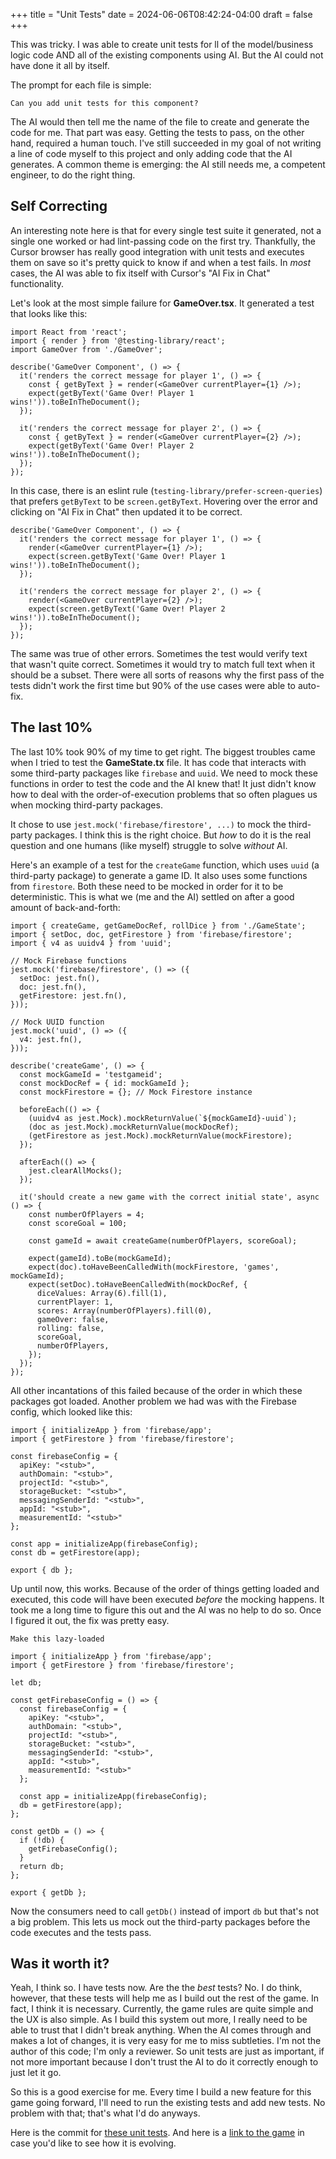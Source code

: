 +++
title = "Unit Tests"
date = 2024-06-06T08:42:24-04:00
draft = false
+++

This was tricky.  I was able to create unit tests for ll of the model/business logic code AND all of the existing components using AI.  But the AI could not have done it all by itself.

The prompt for each file is simple:
```
Can you add unit tests for this component?
```

The AI would then tell me the name of the file to create and generate the code for me.  That part was easy.  Getting the tests to pass, on the other hand, required a human touch.  I've still succeeded in my goal of not writing a line of code myself to this project and only adding code that the AI generates.  A common theme is emerging: the AI still needs me, a competent engineer, to do the right thing.

## Self Correcting
An interesting note here is that for every single test suite it generated, not a single one worked or had lint-passing code on the first try.  Thankfully, the Cursor browser has really good integration with unit tests and executes them on save so it's pretty quick to know if and when a test fails.  In _most_ cases, the AI was able to fix itself with Cursor's "AI Fix in Chat" functionality.

Let's look at the most simple failure for **GameOver.tsx**. It generated a test that looks like this:
```tsx
import React from 'react';
import { render } from '@testing-library/react';
import GameOver from './GameOver';

describe('GameOver Component', () => {
  it('renders the correct message for player 1', () => {
    const { getByText } = render(<GameOver currentPlayer={1} />);
    expect(getByText('Game Over! Player 1 wins!')).toBeInTheDocument();
  });

  it('renders the correct message for player 2', () => {
    const { getByText } = render(<GameOver currentPlayer={2} />);
    expect(getByText('Game Over! Player 2 wins!')).toBeInTheDocument();
  });
});
```

In this case, there is an eslint rule (`testing-library/prefer-screen-queries`) that prefers `getByText` to be `screen.getByText`.  Hovering over the error and clicking on "AI Fix in Chat" then updated it to be correct.

```tsx
describe('GameOver Component', () => {
  it('renders the correct message for player 1', () => {
    render(<GameOver currentPlayer={1} />);
    expect(screen.getByText('Game Over! Player 1 wins!')).toBeInTheDocument();
  });

  it('renders the correct message for player 2', () => {
    render(<GameOver currentPlayer={2} />);
    expect(screen.getByText('Game Over! Player 2 wins!')).toBeInTheDocument();
  });
});
```

The same was true of other errors.  Sometimes the test would verify text that wasn't quite correct.  Sometimes it would try to match full text when it should be a subset.  There were all sorts of reasons why the first pass of the tests didn't work the first time but 90% of the use cases were able to auto-fix.

## The last 10%
The last 10% took 90% of my time to get right.  The biggest troubles came when I tried to test the **GameState.tx** file.  It has code that interacts with some third-party packages like `firebase` and `uuid`.  We need to mock these functions in order to test the code and the AI knew that!  It just didn't know how to deal with the order-of-execution problems that so often plagues us when mocking third-party packages.

It chose to use `jest.mock('firebase/firestore', ...)` to mock the third-party packages. I think this is the right choice.  But *how* to do it is the real question and one humans (like myself) struggle to solve *without* AI.

Here's an example of a test for the `createGame` function, which uses `uuid` (a third-party package) to generate a game ID.  It also uses some functions from `firestore`. Both these need to be mocked in order for it to be deterministic.  This is what we (me and the AI) settled on after a good amount of back-and-forth:

```tsx
import { createGame, getGameDocRef, rollDice } from './GameState';
import { setDoc, doc, getFirestore } from 'firebase/firestore';
import { v4 as uuidv4 } from 'uuid';

// Mock Firebase functions
jest.mock('firebase/firestore', () => ({
  setDoc: jest.fn(),
  doc: jest.fn(),
  getFirestore: jest.fn(),
}));

// Mock UUID function
jest.mock('uuid', () => ({
  v4: jest.fn(),
}));

describe('createGame', () => {
  const mockGameId = 'testgameid';
  const mockDocRef = { id: mockGameId };
  const mockFirestore = {}; // Mock Firestore instance

  beforeEach(() => {
    (uuidv4 as jest.Mock).mockReturnValue(`${mockGameId}-uuid`);
    (doc as jest.Mock).mockReturnValue(mockDocRef);
    (getFirestore as jest.Mock).mockReturnValue(mockFirestore);
  });

  afterEach(() => {
    jest.clearAllMocks();
  });

  it('should create a new game with the correct initial state', async () => {
    const numberOfPlayers = 4;
    const scoreGoal = 100;

    const gameId = await createGame(numberOfPlayers, scoreGoal);

    expect(gameId).toBe(mockGameId);
    expect(doc).toHaveBeenCalledWith(mockFirestore, 'games', mockGameId);
    expect(setDoc).toHaveBeenCalledWith(mockDocRef, {
      diceValues: Array(6).fill(1),
      currentPlayer: 1,
      scores: Array(numberOfPlayers).fill(0),
      gameOver: false,
      rolling: false,
      scoreGoal,
      numberOfPlayers,
    });
  });
});
```

All other incantations of this failed because of the order in which these packages got loaded.  Another problem we had was with the Firebase config, which looked like this:

```tsx
import { initializeApp } from 'firebase/app';
import { getFirestore } from 'firebase/firestore';

const firebaseConfig = {
  apiKey: "<stub>",
  authDomain: "<stub>",
  projectId: "<stub>",
  storageBucket: "<stub>",
  messagingSenderId: "<stub>",
  appId: "<stub>",
  measurementId: "<stub>"
};

const app = initializeApp(firebaseConfig);
const db = getFirestore(app);

export { db };
```

Up until now, this works.  Because of the order of things getting loaded and executed, this code will have been executed *before* the mocking happens.  It took me a long time to figure this out and the AI was no help to do so.  Once I figured it out, the fix was pretty easy.

```
Make this lazy-loaded
```

```tsx
import { initializeApp } from 'firebase/app';
import { getFirestore } from 'firebase/firestore';

let db;

const getFirebaseConfig = () => {
  const firebaseConfig = {
    apiKey: "<stub>",
    authDomain: "<stub>",
    projectId: "<stub>",
    storageBucket: "<stub>",
    messagingSenderId: "<stub>",
    appId: "<stub>",
    measurementId: "<stub>"
  };

  const app = initializeApp(firebaseConfig);
  db = getFirestore(app);
};

const getDb = () => {
  if (!db) {
    getFirebaseConfig();
  }
  return db;
};

export { getDb };
```

Now the consumers need to call `getDb()` instead of import `db` but that's not a big problem.  This lets us mock out the third-party packages before the code executes and the tests pass.

## Was it worth it?
Yeah, I think so.  I have tests now.  Are the the *best* tests? No.  I do think, however, that these tests will help me as I build out the rest of the game.  In fact, I think it is necessary.  Currently, the game rules are quite simple and the UX is also simple.  As I build this system out more, I really need to be able to trust that I didn't break anything.  When the AI comes through and makes a lot of changes, it is very easy for me to miss subtleties.  I'm not the author of this code; I'm only a reviewer. So unit tests are just as important, if not more important because I don't trust the AI to do it correctly enough to just let it go.

So this is a good exercise for me.  Every time I build a new feature for this game going forward, I'll need to run the existing tests and add new tests.  No problem with that; that's what I'd do anyways.

Here is the commit for [these unit tests](https://github.com/pass-the-cheese/passthecheese.ai/commit/12bb34a401ab96fc1e43c5967300552a2e5b912c).
And here is a [link to the game](https://pass-the-cheese.web.app) in case you'd like to see how it is evolving.